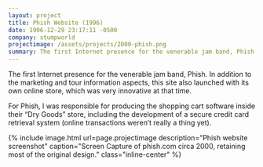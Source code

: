 ```yaml
---
layout: project
title: Phish Website (1996)
date: 1996-12-29 23:17:11 -0500
company: stumpworld
projectimage: /assets/projects/2000-phish.png
summary: The first Internet presence for the venerable jam band, Phish. In addition to the marketing and tour information aspects, this site also launched with its own online store, which was very innovative at that time.
---
```

The first Internet presence for the venerable jam band, Phish. In addition to the marketing and tour information aspects, this site also launched with its own online store, which was very innovative at that time.

For Phish, I was responsible for producing the shopping cart software inside their “Dry Goods” store, including the development of a secure credit card retrieval system (online transactions weren’t really a thing yet).

{% include image.html url=page.projectimage description="Phish website screenshot" caption="Screen Capture of phish.com circa 2000, retaining most of the original design." class="inline-center" %}
